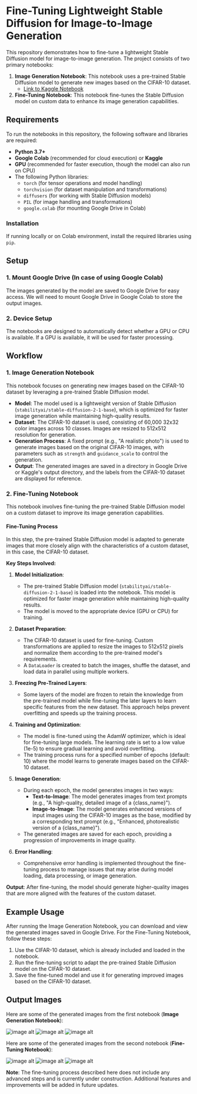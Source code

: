 
# Fine-Tuning Lightweight Stable Diffusion for Image-to-Image Generation

This repository demonstrates how to fine-tune a lightweight Stable Diffusion model for image-to-image generation. The project consists of two primary notebooks:

1. **Image Generation Notebook**: This notebook uses a pre-trained Stable Diffusion model to generate new images based on the CIFAR-10 dataset.
   - [Link to Kaggle Notebook](https://www.kaggle.com/code/isratjahankhan/image-generation-notebook)
2. **Fine-Tuning Notebook**: This notebook fine-tunes the Stable Diffusion model on custom data to enhance its image generation capabilities.

## Requirements

To run the notebooks in this repository, the following software and libraries are required:

- **Python 3.7+**
- **Google Colab** (recommended for cloud execution) or **Kaggle**
- **GPU** (recommended for faster execution, though the model can also run on CPU)
- The following Python libraries:
  - `torch` (for tensor operations and model handling)
  - `torchvision` (for dataset manipulation and transformations)
  - `diffusers` (for working with Stable Diffusion models)
  - `PIL` (for image handling and transformations)
  - `google.colab` (for mounting Google Drive in Colab)

### Installation

If running locally or on Colab environment, install the required libraries using `pip`.

## Setup

### 1. Mount Google Drive (In case of using Google Colab)

The images generated by the model are saved to Google Drive for easy access. We will need to mount Google Drive in Google Colab to store the output images.

### 2. Device Setup

The notebooks are designed to automatically detect whether a GPU or CPU is available. If a GPU is available, it will be used for faster processing.

## Workflow

### 1. Image Generation Notebook

This notebook focuses on generating new images based on the CIFAR-10 dataset by leveraging a pre-trained Stable Diffusion model.

- **Model**: The model used is a lightweight version of Stable Diffusion (`stabilityai/stable-diffusion-2-1-base`), which is optimized for faster image generation while maintaining high-quality results.
- **Dataset**: The CIFAR-10 dataset is used, consisting of 60,000 32x32 color images across 10 classes. Images are resized to 512x512 resolution for generation.
- **Generation Process**: A fixed prompt (e.g., "A realistic photo") is used to generate images based on the original CIFAR-10 images, with parameters such as `strength` and `guidance_scale` to control the generation.
- **Output**: The generated images are saved in a directory in Google Drive or Kaggle's output directory, and the labels from the CIFAR-10 dataset are displayed for reference.

### 2. Fine-Tuning Notebook

This notebook involves fine-tuning the pre-trained Stable Diffusion model on a custom dataset to improve its image generation capabilities.

#### Fine-Tuning Process

In this step, the pre-trained Stable Diffusion model is adapted to generate images that more closely align with the characteristics of a custom dataset, in this case, the CIFAR-10 dataset.

**Key Steps Involved:**

1. **Model Initialization**: 
   - The pre-trained Stable Diffusion model (`stabilityai/stable-diffusion-2-1-base`) is loaded into the notebook. This model is optimized for faster image generation while maintaining high-quality results.
   - The model is moved to the appropriate device (GPU or CPU) for training.

2. **Dataset Preparation**: 
   - The CIFAR-10 dataset is used for fine-tuning. Custom transformations are applied to resize the images to 512x512 pixels and normalize them according to the pre-trained model's requirements. 
   - A `DataLoader` is created to batch the images, shuffle the dataset, and load data in parallel using multiple workers.

3. **Freezing Pre-Trained Layers**: 
   - Some layers of the model are frozen to retain the knowledge from the pre-trained model while fine-tuning the later layers to learn specific features from the new dataset. This approach helps prevent overfitting and speeds up the training process.

4. **Training and Optimization**: 
   - The model is fine-tuned using the AdamW optimizer, which is ideal for fine-tuning large models. The learning rate is set to a low value (1e-5) to ensure gradual learning and avoid overfitting.
   - The training process runs for a specified number of epochs (default: 10) where the model learns to generate images based on the CIFAR-10 dataset.
   
5. **Image Generation**:
   - During each epoch, the model generates images in two ways:
     - **Text-to-Image**: The model generates images from text prompts (e.g., "A high-quality, detailed image of a {class_name}").
     - **Image-to-Image**: The model generates enhanced versions of input images using the CIFAR-10 images as the base, modified by a corresponding text prompt (e.g., "Enhanced, photorealistic version of a {class_name}").
   - The generated images are saved for each epoch, providing a progression of improvements in image quality.

6. **Error Handling**: 
   - Comprehensive error handling is implemented throughout the fine-tuning process to manage issues that may arise during model loading, data processing, or image generation.

**Output**: After fine-tuning, the model should generate higher-quality images that are more aligned with the features of the custom dataset.

## Example Usage

After running the Image Generation Notebook, you can download and view the generated images saved in Google Drive. For the Fine-Tuning Notebook, follow these steps:

1. Use the CIFAR-10 dataset, which is already included and loaded in the notebook.
2. Run the fine-tuning script to adapt the pre-trained Stable Diffusion model on the CIFAR-10 dataset.
3. Save the fine-tuned model and use it for generating improved images based on the CIFAR-10 dataset.

## Output Images

Here are some of the generated images from the first notebook (**Image Generation Notebook**):

![image alt](https://github.com/IsratIJK/Assessment-2-Nagorik/blob/main/Output-images/generated_image_2.jpg?raw=true)
![image alt](https://github.com/IsratIJK/Assessment-2-Nagorik/blob/main/Output-images/generated_image_5.jpg?raw=true)
![image alt](https://github.com/IsratIJK/Assessment-2-Nagorik/blob/main/Output-images/generated_image_8.jpg?raw=true)

Here are some of the generated images from the second notebook (**Fine-Tuning Notebook**):

![image alt](https://github.com/IsratIJK/Assessment-2-Nagorik/blob/main/Output-images/generated_image_0.jpg?raw=true)
![image alt](https://github.com/IsratIJK/Assessment-2-Nagorik/blob/main/Output-images/generated_image_0_method1.png?raw=true)
![image alt](https://github.com/IsratIJK/Assessment-2-Nagorik/blob/main/Output-images/generated_image_0_method2.png?raw=true)



**Note**: The fine-tuning process described here does not include any advanced steps and is currently under construction. Additional features and improvements will be added in future updates.

